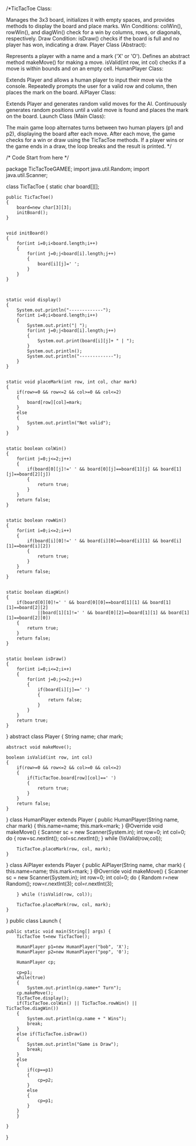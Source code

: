 /*TicTacToe Class:

Manages the 3x3 board, initializes it with empty spaces, and provides methods to display the board and place marks.
Win Conditions:
colWin(), rowWin(), and diagWin() check for a win by columns, rows, or diagonals, respectively.
Draw Condition:
isDraw() checks if the board is full and no player has won, indicating a draw.
Player Class (Abstract):

Represents a player with a name and a mark ('X' or 'O').
Defines an abstract method makeMove() for making a move.
isValid(int row, int col) checks if a move is within bounds and on an empty cell.
HumanPlayer Class:

Extends Player and allows a human player to input their move via the console.
Repeatedly prompts the user for a valid row and column, then places the mark on the board.
AiPlayer Class:

Extends Player and generates random valid moves for the AI.
Continuously generates random positions until a valid move is found and places the mark on the board.
Launch Class (Main Class):

The main game loop alternates turns between two human players (p1 and p2), displaying the board after each move.
After each move, the game checks for a win or draw using the TicTacToe methods.
If a player wins or the game ends in a draw, the loop breaks and the result is printed.
*/


   /*
    Code Start from here
    */



package TicTacToeGAMEE;
import java.util.Random;
import java.util.Scanner;

class TicTacToe
{
	static char board[][];
	
	public TicTacToe()
	{
		board=new char[3][3];
		initBoard();
	}
	
	
	void initBoard()
	{
		for(int i=0;i<board.length;i++)
		{
			for(int j=0;j<board[i].length;j++)
			{
				board[i][j]=' ';
			}
		}
	}
	
	
	
	static void display()
	{
		System.out.println("-------------");
		for(int i=0;i<board.length;i++)
		{
			System.out.print("| ");
			for(int j=0;j<board[i].length;j++)
			{
				System.out.print(board[i][j]+ " | ");
			}
			System.out.println();
			System.out.println("-------------");
		}
	}
	
	
	static void placeMark(int row, int col, char mark)
	{
		if(row>=0 && row<=2 && col>=0 && col<=2)
		{
			board[row][col]=mark;
		}
		else
		{
			System.out.println("Not valid");
		}
	}
	
	
	static boolean colWin()
	{
		for(int j=0;j<=2;j++)
		{
			if(board[0][j]!=' ' && board[0][j]==board[1][j] && board[1][j]==board[2][j])
			{
				return true;
			}
		}
		return false;
	}
	
	
	static boolean rowWin()
	{
		for(int i=0;i<=2;i++)
		{
			if(board[i][0]!=' ' && board[i][0]==board[i][1] && board[i][1]==board[i][2])
			{
				return true;
			}
		}
		return false;
	}
	
	
	static boolean diagWin()
	{
		if(board[0][0]!=' ' && board[0][0]==board[1][1] && board[1][1]==board[2][2]
				||board[1][1]!=' ' && board[0][2]==board[1][1] && board[1][1]==board[2][0])
		{
			return true;
		}
		return false;
	}
	
	
	static boolean isDraw()
	{
		for(int i=0;i<=2;i++)
		{
			for(int j=0;j<=2;j++)
			{
				if(board[i][j]==' ')
				{
					return false;
				}
			}
		}
		return true;
	}
}
abstract class Player
{
	String name;
	char mark;
	
	abstract void makeMove();
	
	boolean isValid(int row, int col)
	{
		if(row>=0 && row<=2 && col>=0 && col<=2)
		{
			if(TicTacToe.board[row][col]==' ')
			{
				return true;
			}
		}
		return false;
	}
}
class HumanPlayer extends Player
{
	public HumanPlayer(String name, char mark)
	{
		this.name=name;
		this.mark=mark;
	}
	@Override
	void makeMove()
	{
		Scanner sc = new Scanner(System.in);
		int row=0;
		int col=0;
		do {
			row=sc.nextInt();
			col=sc.nextInt();
		} while (!isValid(row,col));
		
		TicTacToe.placeMark(row, col, mark);
	}
}
class AiPlayer extends Player
{
	public AiPlayer(String name, char mark)
	{
		this.name=name;
		this.mark=mark;
	}
	@Override
	void makeMove()
	{
		Scanner sc = new Scanner(System.in);
		int row=0;
		int col=0;
		do {
			Random r=new Random();
			row=r.nextInt(3);
			col=r.nextInt(3);
			
		} while (!isValid(row, col));
		
		TicTacToe.placeMark(row, col, mark);
	}
}
public class Launch {

	public static void main(String[] args) {
		TicTacToe t=new TicTacToe();
		
		HumanPlayer p1=new HumanPlayer("bob", 'X');
		HumanPlayer p2=new HumanPlayer("pop", '0');
		
		HumanPlayer cp;
		
		cp=p1;
		while(true)
		{
			System.out.println(cp.name+" Turn");
		cp.makeMove();
		TicTacToe.display();
		if(TicTacToe.colWin() || TicTacToe.rowWin() || TicTacToe.diagWin())
		{
			System.out.println(cp.name + " Wins");
			break;
		}
		else if(TicTacToe.isDraw())
		{
			System.out.println("Game is Draw");
			break;
		}
		else
		{
			if(cp==p1)
			{
				cp=p2;
			}
			else
			{
				cp=p1;
			}
		}
		}
		
	}
}
